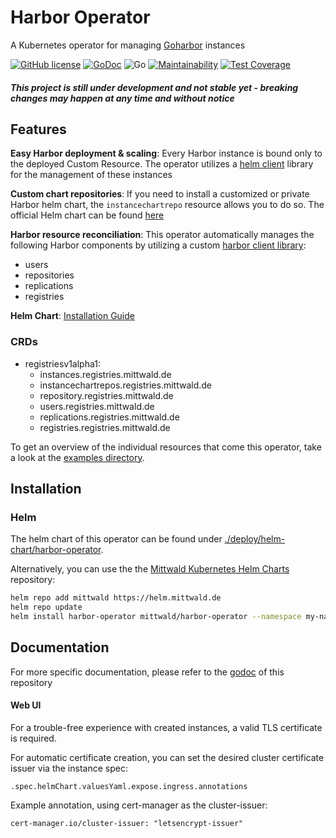 # Harbor Operator

A Kubernetes operator for managing [Goharbor](https://github.com/goharbor/harbor) instances

[![GitHub license](https://img.shields.io/github/license/mittwald/harbor-operator.svg)](https://github.com/mittwald/harbor-operator/blob/master/LICENSE)
[![GoDoc](https://godoc.org/github.com/mittwald/harbor-operator?status.svg)](https://godoc.org/github.com/mittwald/go-powerdns)
![Go](https://github.com/mittwald/harbor-operator/workflows/Go/badge.svg?branch=master)
[![Maintainability](https://api.codeclimate.com/v1/badges/6208714b76fca48ea633/maintainability)](https://codeclimate.com/github/mittwald/harbor-operator/maintainability)
[![Test Coverage](https://api.codeclimate.com/v1/badges/6208714b76fca48ea633/test_coverage)](https://codeclimate.com/github/mittwald/harbor-operator/test_coverage)
##### This project is still under development and not stable yet - breaking changes may happen at any time and without notice
## Features
**Easy Harbor deployment & scaling**: Every Harbor instance is bound only to the deployed Custom Resource.
The operator utilizes a [helm client](https://github.com/mittwald/go-helm-client) library for the management of these instances

**Custom chart repositories**: If you need to install a customized or private Harbor helm chart, the `instancechartrepo` resource allows you to do so. The official Helm chart can be found [here](https://github.com/goharbor/harbor-helm)

**Harbor resource reconciliation**: This operator automatically manages the following Harbor components by utilizing a custom [harbor client library](https://github.com/mittwald/goharbor-client):

- users
- repositories
- replications
- registries

**Helm Chart**: [Installation Guide](#Helm)

### CRDs
- registriesv1alpha1:
    - instances.registries.mittwald.de
    - instancechartrepos.registries.mittwald.de
    - repository.registries.mittwald.de
    - users.registries.mittwald.de
    - replications.registries.mittwald.de
    - registries.registries.mittwald.de
    
To get an overview of the individual resources that come this operator, take a look at the [examples directory](./examples).

## Installation
### Helm
The helm chart of this operator can be found under [./deploy/helm-chart/harbor-operator](./deploy/helm-chart/harbor-operator).

Alternatively, you can use the the [Mittwald Kubernetes Helm Charts](https://github.com/mittwald/helm-charts) repository:
```bash
helm repo add mittwald https://helm.mittwald.de
helm repo update
helm install harbor-operator mittwald/harbor-operator --namespace my-namespace
```

## Documentation
For more specific documentation, please refer to the [godoc](https://pkg.go.dev/github.com/mittwald/harbor-operator) of this repository

#### Web UI
For a trouble-free experience with created instances, a valid TLS certificate is required.

For automatic certificate creation, you can set the desired cluster certificate issuer via the instance spec:
 
`.spec.helmChart.valuesYaml.expose.ingress.annotations`

Example annotation, using cert-manager as the cluster-issuer: 

`cert-manager.io/cluster-issuer: "letsencrypt-issuer"`